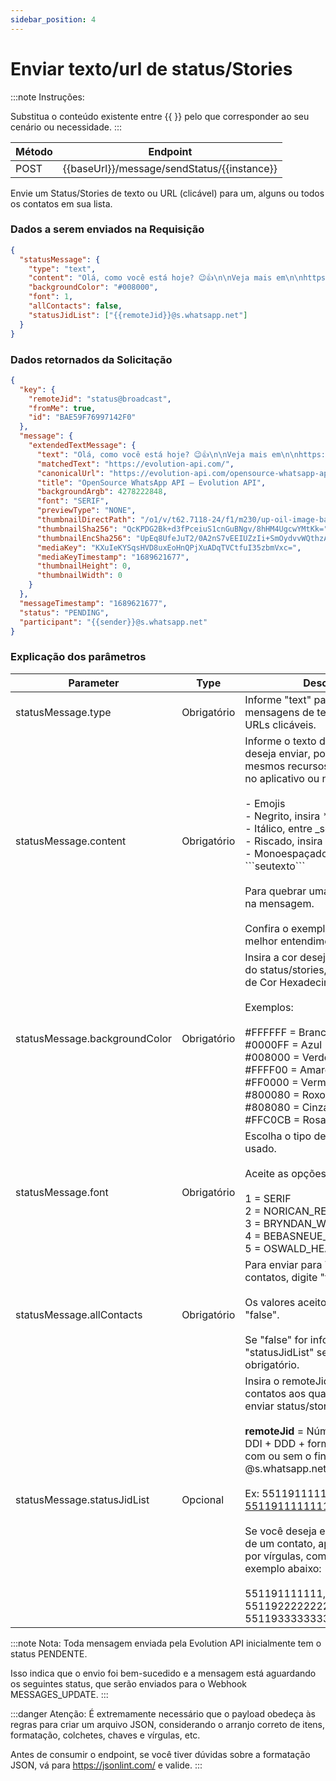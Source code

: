 ```yaml
---
sidebar_position: 4
---
```


# Enviar texto/url de status/Stories

:::note Instruções:

Substitua o conteúdo existente entre {{  }} pelo que corresponder ao seu cenário ou necessidade.
:::

| Método | Endpoint                                    |
| ------ | ------------------------------------------- |
| POST   | {{baseUrl}}/message/sendStatus/{{instance}} |

Envie um Status/Stories de texto ou URL (clicável) para um, alguns ou todos os contatos em sua lista.

### Dados a serem enviados na Requisição

```json title=Payload
{
  "statusMessage": {
    "type": "text",
    "content": "Olá, como você está hoje? 😉👍\n\nVeja mais em\n\nhttps://evolution-api.com/",
    "backgroundColor": "#008000",
    "font": 1,
    "allContacts": false,
    "statusJidList": ["{{remoteJid}}@s.whatsapp.net"]
  }
}
```

### Dados retornados da Solicitação

```json title=Result
{
  "key": {
    "remoteJid": "status@broadcast",
    "fromMe": true,
    "id": "BAE59F76997142F0"
  },
  "message": {
    "extendedTextMessage": {
      "text": "Olá, como você está hoje? 😉👍\n\nVeja mais em\n\nhttps://evolution-api.com/",
      "matchedText": "https://evolution-api.com/",
      "canonicalUrl": "https://evolution-api.com/opensource-whatsapp-api/",
      "title": "OpenSource WhatsApp API – Evolution API",
      "backgroundArgb": 4278222848,
      "font": "SERIF",
      "previewType": "NONE",
      "thumbnailDirectPath": "/o1/v/t62.7118-24/f1/m230/up-oil-image-bae65e3e-9813-4686-99a5-53ab5e2336c7?ccb=9-4&oh=01_AdRENApzu4pB-Y6VDbbGWfD6w91B1rmxgveUJH_cCmt0Hg&oe=64DCEF1B",
      "thumbnailSha256": "QcKPDG2Bk+d3fPceiuS1cnGuBNgv/8hHM4UgcwYMtKk=",
      "thumbnailEncSha256": "UpEq8UfeJuT2/0A2nS7vEEIUZzIi+SmOydvvWQthzAs=",
      "mediaKey": "KXuIeKYSqsHVD8uxEoHnQPjXuADqTVCtfuI35zbmVxc=",
      "mediaKeyTimestamp": "1689621677",
      "thumbnailHeight": 0,
      "thumbnailWidth": 0
    }
  },
  "messageTimestamp": "1689621677",
  "status": "PENDING",
  "participant": "{{sender}}@s.whatsapp.net"
}
```

### Explicação dos parâmetros

<!-- prettier-ignore -->
Parameter | Type | Descrição
-|-|-
statusMessage.type | Obrigatório | Informe "text" para enviar mensagens de texto ou "url" para URLs clicáveis.
statusMessage.content | Obrigatório | Informe o texto da mensagem que deseja enviar, podendo usar os mesmos recursos que você usaria no aplicativo ou na web, que são:<br /><br /> - Emojis<br /> - Negrito, insira \*seutexto\*<br /> - Itálico, entre \_seutexto\_ <br /> - Riscado, insira \~seutexto\~ <br /> - Monoespaçado entre \```seutexto\``` <br /><br />Para quebrar uma linha, insira "\n" na mensagem. <br /><br />Confira o exemplo no payload para melhor entendimento.
statusMessage.backgroundColor | Obrigatório | Insira a cor desejada para o fundo do status/stories, usando o Código de Cor Hexadecimal. <br /><br /> Exemplos:<br /><br />   #FFFFFF = Branco<br />   #0000FF = Azul<br />#008000 = Verde<br />   #FFFF00 = Amarelo<br />    #FF0000 = Vermelho<br />   #800080 = Roxo<br />    #808080 = Cinza<br />    #FFC0CB = Rosa <br />
statusMessage.font |	Obrigatório | Escolha o tipo de fonte a ser usado. <br /><br />Aceite as opções abaixo:<br /><br />   1 = SERIF<br />   2 = NORICAN_REGULAR<br />   3 = BRYNDAN_WRITE<br />   4 = BEBASNEUE_REGULAR<br />   5 = OSWALD_HEAVY<br />
statusMessage.allContacts | Obrigatório | Para enviar para TODOS os contatos, digite "true".<br /><br />Os valores aceitos são "true" ou "false".<br /><br />Se "false" for informado, "statusJidList" se torna obrigatório.
statusMessage.statusJidList | Opcional | Insira o remoteJid de um ou mais contatos aos quais você deseja enviar status/stories.<br /><br />**remoteJid** = Número no formato DDI + DDD + formato de número, com ou sem o final @s.whatsapp.net.<br /><br />Ex: 5511911111111 ou 5511911111111@s.whatsapp.net<br /><br />Se você deseja enviar para mais de um contato, apenas separe-os por vírgulas, como mostrado no exemplo abaixo:<br /><br />   551191111111,<br />   5511922222222,<br />    5511933333333

:::note Nota:
Toda mensagem enviada pela Evolution API inicialmente tem o status PENDENTE.

Isso indica que o envio foi bem-sucedido e a mensagem está aguardando os seguintes status, que serão enviados para o Webhook MESSAGES_UPDATE.
:::

:::danger Atenção:
É extremamente necessário que o payload obedeça às regras para criar um arquivo JSON, considerando o arranjo correto de itens, formatação, colchetes, chaves e vírgulas, etc.

Antes de consumir o endpoint, se você tiver dúvidas sobre a formatação JSON, vá para https://jsonlint.com/ e valide.
:::


